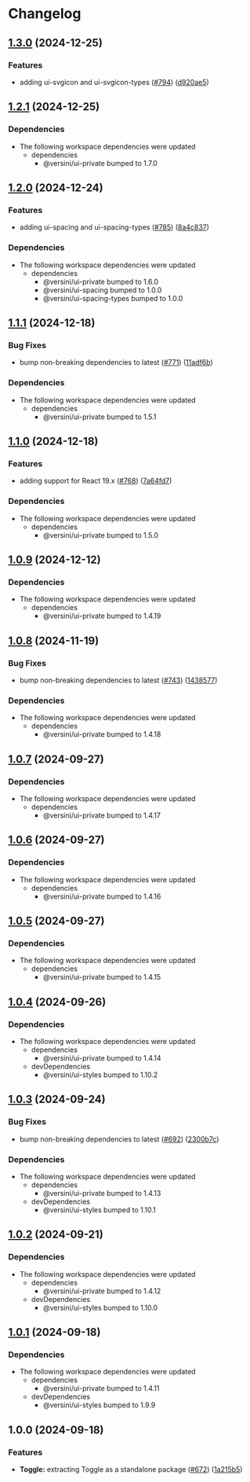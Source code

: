 # Changelog

## [1.3.0](https://github.com/versini-org/ui-components/compare/ui-toggle-v1.2.1...ui-toggle-v1.3.0) (2024-12-25)


### Features

* adding ui-svgicon and ui-svgicon-types ([#794](https://github.com/versini-org/ui-components/issues/794)) ([d920ae5](https://github.com/versini-org/ui-components/commit/d920ae5900798f67f7acc14bd135195cca63e29a))

## [1.2.1](https://github.com/versini-org/ui-components/compare/ui-toggle-v1.2.0...ui-toggle-v1.2.1) (2024-12-25)


### Dependencies

* The following workspace dependencies were updated
  * dependencies
    * @versini/ui-private bumped to 1.7.0

## [1.2.0](https://github.com/versini-org/ui-components/compare/ui-toggle-v1.1.1...ui-toggle-v1.2.0) (2024-12-24)


### Features

* adding ui-spacing and ui-spacing-types ([#785](https://github.com/versini-org/ui-components/issues/785)) ([8a4c837](https://github.com/versini-org/ui-components/commit/8a4c83768c3dc86ec34dd846fc78023dc2a981d7))


### Dependencies

* The following workspace dependencies were updated
  * dependencies
    * @versini/ui-private bumped to 1.6.0
    * @versini/ui-spacing bumped to 1.0.0
    * @versini/ui-spacing-types bumped to 1.0.0

## [1.1.1](https://github.com/versini-org/ui-components/compare/ui-toggle-v1.1.0...ui-toggle-v1.1.1) (2024-12-18)


### Bug Fixes

* bump non-breaking dependencies to latest ([#771](https://github.com/versini-org/ui-components/issues/771)) ([11adf6b](https://github.com/versini-org/ui-components/commit/11adf6bdd4555f00c9494ea86dae8b99793c88b3))


### Dependencies

* The following workspace dependencies were updated
  * dependencies
    * @versini/ui-private bumped to 1.5.1

## [1.1.0](https://github.com/versini-org/ui-components/compare/ui-toggle-v1.0.9...ui-toggle-v1.1.0) (2024-12-18)


### Features

* adding support for React 19.x ([#768](https://github.com/versini-org/ui-components/issues/768)) ([7a64fd7](https://github.com/versini-org/ui-components/commit/7a64fd7e2b7e0875a2b0f86753c3bef9af9d961d))


### Dependencies

* The following workspace dependencies were updated
  * dependencies
    * @versini/ui-private bumped to 1.5.0

## [1.0.9](https://github.com/versini-org/ui-components/compare/ui-toggle-v1.0.8...ui-toggle-v1.0.9) (2024-12-12)


### Dependencies

* The following workspace dependencies were updated
  * dependencies
    * @versini/ui-private bumped to 1.4.19

## [1.0.8](https://github.com/versini-org/ui-components/compare/ui-toggle-v1.0.7...ui-toggle-v1.0.8) (2024-11-19)


### Bug Fixes

* bump non-breaking dependencies to latest ([#743](https://github.com/versini-org/ui-components/issues/743)) ([1438577](https://github.com/versini-org/ui-components/commit/1438577b4de57d063e84872ba8c4d5687b3def13))


### Dependencies

* The following workspace dependencies were updated
  * dependencies
    * @versini/ui-private bumped to 1.4.18

## [1.0.7](https://github.com/versini-org/ui-components/compare/ui-toggle-v1.0.6...ui-toggle-v1.0.7) (2024-09-27)


### Dependencies

* The following workspace dependencies were updated
  * dependencies
    * @versini/ui-private bumped to 1.4.17

## [1.0.6](https://github.com/versini-org/ui-components/compare/ui-toggle-v1.0.5...ui-toggle-v1.0.6) (2024-09-27)


### Dependencies

* The following workspace dependencies were updated
  * dependencies
    * @versini/ui-private bumped to 1.4.16

## [1.0.5](https://github.com/versini-org/ui-components/compare/ui-toggle-v1.0.4...ui-toggle-v1.0.5) (2024-09-27)


### Dependencies

* The following workspace dependencies were updated
  * dependencies
    * @versini/ui-private bumped to 1.4.15

## [1.0.4](https://github.com/versini-org/ui-components/compare/ui-toggle-v1.0.3...ui-toggle-v1.0.4) (2024-09-26)


### Dependencies

* The following workspace dependencies were updated
  * dependencies
    * @versini/ui-private bumped to 1.4.14
  * devDependencies
    * @versini/ui-styles bumped to 1.10.2

## [1.0.3](https://github.com/versini-org/ui-components/compare/ui-toggle-v1.0.2...ui-toggle-v1.0.3) (2024-09-24)


### Bug Fixes

* bump non-breaking dependencies to latest ([#692](https://github.com/versini-org/ui-components/issues/692)) ([2300b7c](https://github.com/versini-org/ui-components/commit/2300b7c563ce6d5ad704b93ea7cc63ba9b8c6993))


### Dependencies

* The following workspace dependencies were updated
  * dependencies
    * @versini/ui-private bumped to 1.4.13
  * devDependencies
    * @versini/ui-styles bumped to 1.10.1

## [1.0.2](https://github.com/versini-org/ui-components/compare/ui-toggle-v1.0.1...ui-toggle-v1.0.2) (2024-09-21)


### Dependencies

* The following workspace dependencies were updated
  * dependencies
    * @versini/ui-private bumped to 1.4.12
  * devDependencies
    * @versini/ui-styles bumped to 1.10.0

## [1.0.1](https://github.com/versini-org/ui-components/compare/ui-toggle-v1.0.0...ui-toggle-v1.0.1) (2024-09-18)


### Dependencies

* The following workspace dependencies were updated
  * dependencies
    * @versini/ui-private bumped to 1.4.11
  * devDependencies
    * @versini/ui-styles bumped to 1.9.9

## 1.0.0 (2024-09-18)


### Features

* **Toggle:** extracting Toggle as a standalone package ([#672](https://github.com/versini-org/ui-components/issues/672)) ([1a215b5](https://github.com/versini-org/ui-components/commit/1a215b52aa70c6662bf5b12eddeb0d8adfd411fd))
